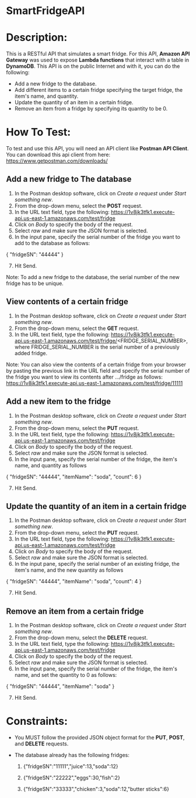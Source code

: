 # SmartFridgeAPI

# Description: 

This is a RESTful API that simulates a smart fridge. For this API, **Amazon API Gateway** was used to expose **Lambda functions** that interact with a table in **DynamoDB**. This API is on the public Internet and with it, you can do the following:

- Add a new fridge to the database.
- Add different items to a certain fridge specifying the target fridge, the item's name, and quantity.
- Update the quantity of an item in a certain fridge.
- Remove an item from a fridge by specifying its quantity to be 0.

# How To Test:

To test and use this API, you will need an API client like **Postman API Client**. You can download this api client from here: https://www.getpostman.com/downloads/

## Add a new fridge to The database ##

1. In the Postman desktop software, click on *Create a request* under *Start something new*.
2. From the drop-down menu, select the **POST** request.
3. In the URL text field, type the following: https://1v8jk3tfk1.execute-api.us-east-1.amazonaws.com/test/fridge
4. Click on *Body* to specify the body of the request.
5. Select *raw* and make sure the JSON format is selected.
6. In the input pane, specify the serial number of the fridge you want to add to the database as follows:

{
	"fridgeSN": "44444"
}

7. Hit Send.

Note: To add a new fridge to the database, the serial number of the new fridge has to be unique.

## View contents of a certain fridge ##

1. In the Postman desktop software, click on *Create a request* under *Start something new*.
2. From the drop-down menu, select the **GET** request.
3. In the URL text field, type the following: https://1v8jk3tfk1.execute-api.us-east-1.amazonaws.com/test/fridge/<FRIDGE_SERIAL_NUMBER>, where FRIDGE_SERIAL_NUMBER is the serial number of a previously added fridge.

Note: You can also view the contents of a certain fridge from your browser by pasting the previous link in the URL field and specify the serial number of the fridge you want to view its contents after .../fridge as follows:
https://1v8jk3tfk1.execute-api.us-east-1.amazonaws.com/test/fridge/11111 

## Add a new item to the fridge ##

1. In the Postman desktop software, click on *Create a request* under *Start something new*.
2. From the drop-down menu, select the **PUT** request.
3. In the URL text field, type the following: https://1v8jk3tfk1.execute-api.us-east-1.amazonaws.com/test/fridge
4. Click on *Body* to specify the body of the request.
5. Select *raw* and make sure the JSON format is selected.
6. In the input pane, specify the serial number of the fridge, the item's name, and quantity as follows

{
	"fridgeSN": "44444",
  "itemName": "soda",
  "count": 6
}

 7. Hit Send.
 
 ## Update the quantity of an item in a certain fridge ##
 
1. In the Postman desktop software, click on *Create a request* under *Start something new*.
2. From the drop-down menu, select the **PUT** request.
3. In the URL text field, type the following: https://1v8jk3tfk1.execute-api.us-east-1.amazonaws.com/test/fridge
4. Click on *Body* to specify the body of the request.
5. Select *raw* and make sure the JSON format is selected.
6. In the input pane, specify the serial number of an existing fridge, the item's name, and the new quantity as follows

{
	"fridgeSN": "44444",
  "itemName": "soda",
  "count": 4
}

 7. Hit Send.
 
 ## Remove an item from a certain fridge ##
 
1. In the Postman desktop software, click on *Create a request* under *Start something new*.
2. From the drop-down menu, select the **DELETE** request.
3. In the URL text field, type the following: https://1v8jk3tfk1.execute-api.us-east-1.amazonaws.com/test/fridge
4. Click on *Body* to specify the body of the request.
5. Select *raw* and make sure the JSON format is selected.
6. In the input pane, specify the serial number of the fridge, the item's name, and set the quantity to 0 as follows:

{
	"fridgeSN": "44444",
  "itemName": "soda"
}

 7. Hit Send.
 
 # Constraints:
 
 - You MUST follow the provided JSON object format for the **PUT**, **POST**, and **DELETE** requests. 
 - The database already has the following fridges:
 
   1. {"fridgeSN":"11111","juice":13,"soda":12}

   2. {"fridgeSN":"22222","eggs":30,"fish":2}

   3. {"fridgeSN":"33333","chicken":3,"soda":12,"butter sticks":6} 
